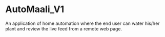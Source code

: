# AutoMaali_V1
An application of home automation where the end user can water his/her plant and review the live feed from a remote web page.
